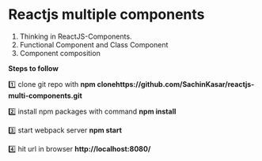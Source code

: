 # Reactjs multiple components

1. Thinking in ReactJS-Components.
2. Functional Component and Class Component
3. Component composition
 


**Steps to follow**

:one: clone git repo with 
**npm clonehttps://github.com/SachinKasar/reactjs-multi-components.git**

:two: install npm packages with command
**npm install**

:three: start webpack server
**npm start**

:four: hit url in browser **http://localhost:8080/**
